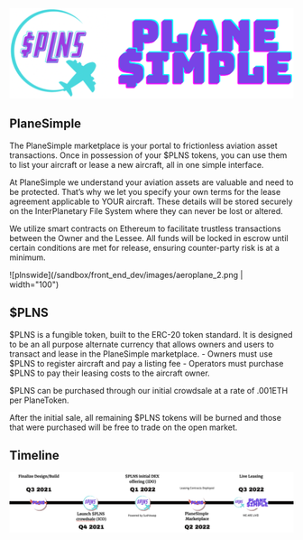 ![plns_logo](/sandbox/front_end_dev/images/plane_simple_logo.png)

## PlaneSimple

The PlaneSimple marketplace is your portal to frictionless aviation asset transactions. Once in possession of your $PLNS tokens, you can use them to list your aircraft or lease a new aircraft, all in one simple interface.

At PlaneSimple we understand your aviation assets are valuable and need to be protected. That’s why we let you specify your own terms for the lease agreement applicable to YOUR aircraft. These details will be stored securely on the InterPlanetary File System where they can never be lost or altered.

We utilize smart contracts on Ethereum to facilitate trustless transactions between the Owner and the Lessee. All funds will be locked in escrow until certain conditions are met for release, ensuring counter-party risk is at a minimum.

![plnswide](/sandbox/front_end_dev/images/aeroplane_2.png | width="100")

## $PLNS
$PLNS is a fungible token, built to the ERC-20 token standard. It is designed to be an all purpose alternate currency that allows owners and users to transact and lease in the PlaneSimple marketplace. 
	- Owners must use $PLNS to register aircraft and pay a listing fee
	- Operators must purchase $PLNS to pay their leasing costs to the aircraft owner.

$PLNS can be purchased through our initial crowdsale at a rate of .001ETH per PlaneToken. 

After the initial sale, all remaining $PLNS tokens will be burned and those that were purchased will be free to trade on the open market.

## Timeline

![rmap](/sandbox/front_end_dev/images/rdmap_wide.png)


